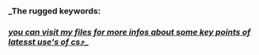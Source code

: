 ### _The rugged keywords:
### <ins>_you can visit my files for more infos about some key points of latesst use's of cs_⤴️_<ins>
